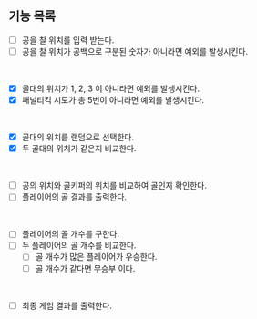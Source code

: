 ## 기능 목록
- [ ] 공을 찰 위치를 입력 받는다.
- [ ] 공을 찰 위치가 공백으로 구분된 숫자가 아니라면 예외를 발생시킨다.
<br>

- [x] 골대의 위치가 1, 2, 3 이 아니라면 예외를 발생시킨다.
- [x] 패널티킥 시도가 총 5번이 아니라면 예외를 발생시킨다.
<br>

- [x] 골대의 위치를 랜덤으로 선택한다.
- [x] 두 골대의 위치가 같은지 비교한다.
<br>

- [ ] 공의 위치와 골키퍼의 위치를 비교하여 골인지 확인한다.
- [ ] 플레이어의 골 결과를 출력한다.
<br>

- [ ] 플레이어의 골 개수를 구한다.
- [ ] 두 플레이어의 골 개수를 비교한다.
    - [ ] 골 개수가 많은 플레이어가 우승한다.
    - [ ] 골 개수가 같다면 무승부 이다.
<br>

- [ ] 최종 게임 결과를 출력한다.
